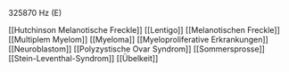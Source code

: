 325870 Hz (E)

[[Hutchinson Melanotische Freckle]]
[[Lentigo]]
[[Melanotischen Freckle]]
[[Multiplem Myelom]]
[[Myeloma]]
[[Myeloproliferative Erkrankungen]]
[[Neuroblastom]]
[[Polyzystische Ovar Syndrom]]
[[Sommersprosse]]
[[Stein-Leventhal-Syndrom]]
[[Übelkeit]]